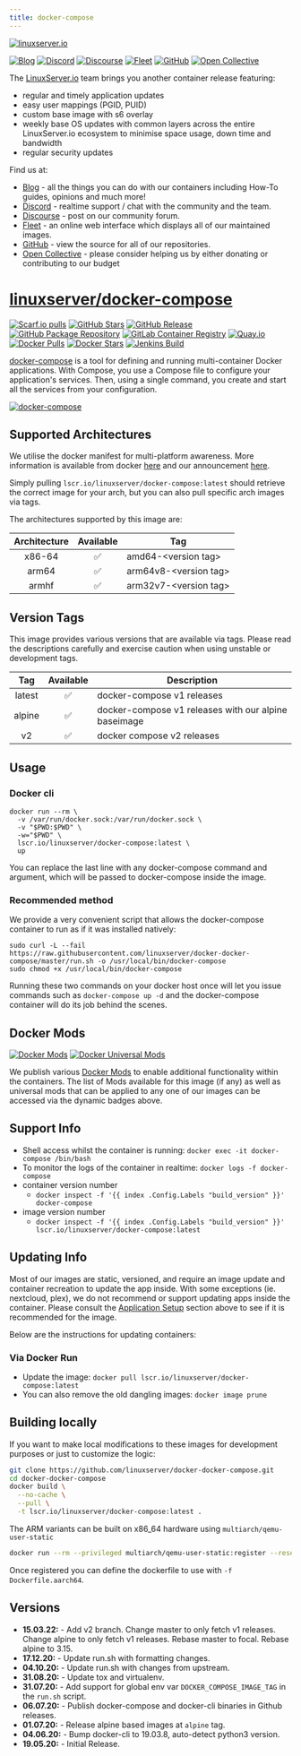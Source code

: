 ```yaml
---
title: docker-compose
---
```

<!-- DO NOT EDIT THIS FILE MANUALLY  -->
<!-- Please read the https://github.com/linuxserver/docker-docker-compose/blob/master/.github/CONTRIBUTING.md -->

[![linuxserver.io](https://raw.githubusercontent.com/linuxserver/docker-templates/master/linuxserver.io/img/linuxserver_medium.png)](https://linuxserver.io)

[![Blog](https://img.shields.io/static/v1.svg?color=94398d&labelColor=555555&logoColor=ffffff&style=for-the-badge&label=linuxserver.io&message=Blog)](https://blog.linuxserver.io "all the things you can do with our containers including How-To guides, opinions and much more!")
[![Discord](https://img.shields.io/discord/354974912613449730.svg?color=94398d&labelColor=555555&logoColor=ffffff&style=for-the-badge&label=Discord&logo=discord)](https://discord.gg/YWrKVTn "realtime support / chat with the community and the team.")
[![Discourse](https://img.shields.io/discourse/https/discourse.linuxserver.io/topics.svg?color=94398d&labelColor=555555&logoColor=ffffff&style=for-the-badge&logo=discourse)](https://discourse.linuxserver.io "post on our community forum.")
[![Fleet](https://img.shields.io/static/v1.svg?color=94398d&labelColor=555555&logoColor=ffffff&style=for-the-badge&label=linuxserver.io&message=Fleet)](https://fleet.linuxserver.io "an online web interface which displays all of our maintained images.")
[![GitHub](https://img.shields.io/static/v1.svg?color=94398d&labelColor=555555&logoColor=ffffff&style=for-the-badge&label=linuxserver.io&message=GitHub&logo=github)](https://github.com/linuxserver "view the source for all of our repositories.")
[![Open Collective](https://img.shields.io/opencollective/all/linuxserver.svg?color=94398d&labelColor=555555&logoColor=ffffff&style=for-the-badge&label=Supporters&logo=open%20collective)](https://opencollective.com/linuxserver "please consider helping us by either donating or contributing to our budget")

The [LinuxServer.io](https://linuxserver.io) team brings you another container release featuring:

* regular and timely application updates
* easy user mappings (PGID, PUID)
* custom base image with s6 overlay
* weekly base OS updates with common layers across the entire LinuxServer.io ecosystem to minimise space usage, down time and bandwidth
* regular security updates

Find us at:

* [Blog](https://blog.linuxserver.io) - all the things you can do with our containers including How-To guides, opinions and much more!
* [Discord](https://discord.gg/YWrKVTn) - realtime support / chat with the community and the team.
* [Discourse](https://discourse.linuxserver.io) - post on our community forum.
* [Fleet](https://fleet.linuxserver.io) - an online web interface which displays all of our maintained images.
* [GitHub](https://github.com/linuxserver) - view the source for all of our repositories.
* [Open Collective](https://opencollective.com/linuxserver) - please consider helping us by either donating or contributing to our budget

# [linuxserver/docker-compose](https://github.com/linuxserver/docker-docker-compose)

[![Scarf.io pulls](https://scarf.sh/installs-badge/linuxserver-ci/linuxserver%2Fdocker-compose?color=94398d&label-color=555555&logo-color=ffffff&style=for-the-badge&package-type=docker)](https://scarf.sh/gateway/linuxserver-ci/docker/linuxserver%2Fdocker-compose)
[![GitHub Stars](https://img.shields.io/github/stars/linuxserver/docker-docker-compose.svg?color=94398d&labelColor=555555&logoColor=ffffff&style=for-the-badge&logo=github)](https://github.com/linuxserver/docker-docker-compose)
[![GitHub Release](https://img.shields.io/github/release/linuxserver/docker-docker-compose.svg?color=94398d&labelColor=555555&logoColor=ffffff&style=for-the-badge&logo=github&include_prereleases)](https://github.com/linuxserver/docker-docker-compose/releases)
[![GitHub Package Repository](https://img.shields.io/static/v1.svg?color=94398d&labelColor=555555&logoColor=ffffff&style=for-the-badge&label=linuxserver.io&message=GitHub%20Package&logo=github)](https://github.com/linuxserver/docker-docker-compose/packages)
[![GitLab Container Registry](https://img.shields.io/static/v1.svg?color=94398d&labelColor=555555&logoColor=ffffff&style=for-the-badge&label=linuxserver.io&message=GitLab%20Registry&logo=gitlab)](https://gitlab.com/linuxserver.io/docker-docker-compose/container_registry)
[![Quay.io](https://img.shields.io/static/v1.svg?color=94398d&labelColor=555555&logoColor=ffffff&style=for-the-badge&label=linuxserver.io&message=Quay.io)](https://quay.io/repository/linuxserver.io/docker-compose)
[![Docker Pulls](https://img.shields.io/docker/pulls/linuxserver/docker-compose.svg?color=94398d&labelColor=555555&logoColor=ffffff&style=for-the-badge&label=pulls&logo=docker)](https://hub.docker.com/r/linuxserver/docker-compose)
[![Docker Stars](https://img.shields.io/docker/stars/linuxserver/docker-compose.svg?color=94398d&labelColor=555555&logoColor=ffffff&style=for-the-badge&label=stars&logo=docker)](https://hub.docker.com/r/linuxserver/docker-compose)
[![Jenkins Build](https://img.shields.io/jenkins/build?labelColor=555555&logoColor=ffffff&style=for-the-badge&jobUrl=https%3A%2F%2Fci.linuxserver.io%2Fjob%2FDocker-Pipeline-Builders%2Fjob%2Fdocker-docker-compose%2Fjob%2Fmaster%2F&logo=jenkins)](https://ci.linuxserver.io/job/Docker-Pipeline-Builders/job/docker-docker-compose/job/master/)

[docker-compose](https://github.com/docker/compose) is a tool for defining and running multi-container Docker applications. With Compose, you use a Compose file to configure your application's services. Then, using a single command, you create and start all the services from your configuration.

[![docker-compose](https://github.com/docker/compose/raw/master/logo.png)](https://github.com/docker/compose)

## Supported Architectures

We utilise the docker manifest for multi-platform awareness. More information is available from docker [here](https://github.com/docker/distribution/blob/master/docs/spec/manifest-v2-2.md#manifest-list) and our announcement [here](https://blog.linuxserver.io/2019/02/21/the-lsio-pipeline-project/).

Simply pulling `lscr.io/linuxserver/docker-compose:latest` should retrieve the correct image for your arch, but you can also pull specific arch images via tags.

The architectures supported by this image are:

| Architecture | Available | Tag |
| :----: | :----: | ---- |
| x86-64 | ✅ | amd64-\<version tag\> |
| arm64 | ✅ | arm64v8-\<version tag\> |
| armhf| ✅ | arm32v7-\<version tag\> |

## Version Tags

This image provides various versions that are available via tags. Please read the descriptions carefully and exercise caution when using unstable or development tags.

| Tag | Available | Description |
| :----: | :----: |--- |
| latest | ✅ | docker-compose v1 releases |
| alpine | ✅ | docker-compose v1 releases with our alpine baseimage |
| v2 | ✅ | docker compose v2 releases |

## Usage

### Docker cli

```
docker run --rm \
  -v /var/run/docker.sock:/var/run/docker.sock \
  -v "$PWD:$PWD" \
  -w="$PWD" \
  lscr.io/linuxserver/docker-compose:latest \
  up
```
You can replace the last line with any docker-compose command and argument, which will be passed to docker-compose inside the image.

### Recommended method

We provide a very convenient script that allows the docker-compose container to run as if it was installed natively:

```
sudo curl -L --fail https://raw.githubusercontent.com/linuxserver/docker-docker-compose/master/run.sh -o /usr/local/bin/docker-compose
sudo chmod +x /usr/local/bin/docker-compose
```

Running these two commands on your docker host once will let you issue commands such as `docker-compose up -d` and the docker-compose container will do its job behind the scenes.

## Docker Mods

[![Docker Mods](https://img.shields.io/badge/dynamic/yaml?color=94398d&labelColor=555555&logoColor=ffffff&style=for-the-badge&label=docker-compose&query=%24.mods%5B%27docker-compose%27%5D.mod_count&url=https%3A%2F%2Fraw.githubusercontent.com%2Flinuxserver%2Fdocker-mods%2Fmaster%2Fmod-list.yml)](https://mods.linuxserver.io/?mod=docker-compose "view available mods for this container.") [![Docker Universal Mods](https://img.shields.io/badge/dynamic/yaml?color=94398d&labelColor=555555&logoColor=ffffff&style=for-the-badge&label=universal&query=%24.mods%5B%27universal%27%5D.mod_count&url=https%3A%2F%2Fraw.githubusercontent.com%2Flinuxserver%2Fdocker-mods%2Fmaster%2Fmod-list.yml)](https://mods.linuxserver.io/?mod=universal "view available universal mods.")

We publish various [Docker Mods](https://github.com/linuxserver/docker-mods) to enable additional functionality within the containers. The list of Mods available for this image (if any) as well as universal mods that can be applied to any one of our images can be accessed via the dynamic badges above.

## Support Info

* Shell access whilst the container is running: `docker exec -it docker-compose /bin/bash`
* To monitor the logs of the container in realtime: `docker logs -f docker-compose`
* container version number
  * `docker inspect -f '{{ index .Config.Labels "build_version" }}' docker-compose`
* image version number
  * `docker inspect -f '{{ index .Config.Labels "build_version" }}' lscr.io/linuxserver/docker-compose:latest`

## Updating Info

Most of our images are static, versioned, and require an image update and container recreation to update the app inside. With some exceptions (ie. nextcloud, plex), we do not recommend or support updating apps inside the container. Please consult the [Application Setup](#application-setup) section above to see if it is recommended for the image.

Below are the instructions for updating containers:

### Via Docker Run

* Update the image: `docker pull lscr.io/linuxserver/docker-compose:latest`
* You can also remove the old dangling images: `docker image prune`

## Building locally

If you want to make local modifications to these images for development purposes or just to customize the logic:

```bash
git clone https://github.com/linuxserver/docker-docker-compose.git
cd docker-docker-compose
docker build \
  --no-cache \
  --pull \
  -t lscr.io/linuxserver/docker-compose:latest .
```

The ARM variants can be built on x86_64 hardware using `multiarch/qemu-user-static`

```bash
docker run --rm --privileged multiarch/qemu-user-static:register --reset
```

Once registered you can define the dockerfile to use with `-f Dockerfile.aarch64`.

## Versions

* **15.03.22:** - Add v2 branch. Change master to only fetch v1 releases. Change alpine to only fetch v1 releases. Rebase master to focal. Rebase alpine to 3.15.
* **17.12.20:** - Update run.sh with formatting changes.
* **04.10.20:** - Update run.sh with changes from upstream.
* **31.08.20:** - Update tox and virtualenv.
* **31.07.20:** - Add support for global env var `DOCKER_COMPOSE_IMAGE_TAG` in the `run.sh` script.
* **06.07.20:** - Publish docker-compose and docker-cli binaries in Github releases.
* **01.07.20:** - Release alpine based images at `alpine` tag.
* **04.06.20:** - Bump docker-cli to 19.03.8, auto-detect python3 version.
* **19.05.20:** - Initial Release.
